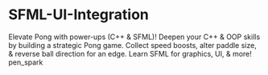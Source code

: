 # SFML-UI-Integration
Elevate Pong with power-ups (C++ &amp; SFML)!   Deepen your C++ &amp; OOP skills by building a strategic Pong game.   Collect speed boosts, alter paddle size, &amp; reverse ball direction for an edge.   Learn SFML for graphics, UI, &amp; more!  pen_spark
